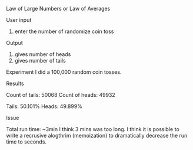 Law of Large Numbers or Law of Averages

User input
1. enter the number of randomize coin toss

Output
1. gives number of heads
2. gives number of tails


Experiment
I did a 100,000 random coin tosses. 

Results

Count of tails: 50068 
Count of heads: 49932

Tails: 50.101%
Heads: 49.899%


Issue

Total run time: ~3min
I think 3 mins was too long. I think it is possible to write a recrusive alogthrim (memoization) to dramatically decrease the run time to seconds.